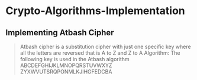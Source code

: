 # Crypto-Algorithms-Implementation

## Implementing Atbash Cipher
> Atbash cipher is a substitution cipher with just one specific key where all the letters are reversed that is A to Z and Z to A
> Algorithm: The following key is used in the Atbash algorithm
> ABCDEFGHIJKLMNOPQRSTUVWXYZ
> ZYXWVUTSRQPONMLKJIHGFEDCBA
